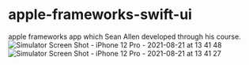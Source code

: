 # apple-frameworks-swift-ui
apple frameworks app which Sean Allen developed through his course.  
![Simulator Screen Shot - iPhone 12 Pro - 2021-08-21 at 13 41 48](https://user-images.githubusercontent.com/24664874/130317292-2d677ac8-d5cc-4c1f-8e90-2dfb01766e0b.png)
![Simulator Screen Shot - iPhone 12 Pro - 2021-08-21 at 13 41 27](https://user-images.githubusercontent.com/24664874/130317294-30172f6a-6c9a-48cf-a2fe-194e17dc0248.png)

